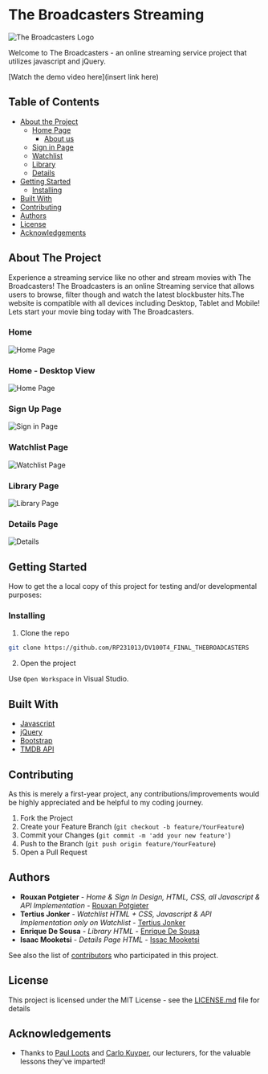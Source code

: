 # The Broadcasters Streaming 
![The Broadcasters Logo](/assets/logoExpanded.png)

Welcome to The Broadcasters - an online streaming service project that utilizes javascript and jQuery.

[Watch the demo video here](insert link here)

## Table of Contents

* [About the Project](#about-the-project)
   * [Home Page](#home)
      * [About us](#home)
   * [Sign in Page](#sign-up-page)
   * [Watchlist](#watchlist-page)
   * [Library](#library-page)
   * [Details](#details-page)
* [Getting Started](#getting-started)
  * [Installing](#installing)
* [Built With](#built-with)
* [Contributing](#contributing)
* [Authors](#authors)
* [License](#license)
* [Acknowledgements](#acknowledgements)

## About The Project

Experience a streaming service like no other and stream movies with The Broadcasters! The Broadcasters is an online Streaming service that allows users to browse, filter though and watch the latest blockbuster hits.The website is compatible with all devices including Desktop, Tablet and Mobile! Lets start your movie bing today with The Broadcasters. 
 

### Home

![Home Page](assets/Mockup3.jpg)

### Home - Desktop View

![Home Page](assets/Mockup2.jpg)

### Sign Up Page

![Sign in Page](assets/Mockup4.jpg)

### Watchlist Page

![Watchlist Page](assets/Mockup1.jpg)

### Library Page

![Library Page](assets/Mockup6.jpg)

### Details Page

![Details](assets/Mockup5.jpg)

## Getting Started

How to get the a local copy of this project for testing and/or developmental purposes:

### Installing

1. Clone the repo
```sh
git clone https://github.com/RP231013/DV100T4_FINAL_THEBROADCASTERS
```
2. Open the project

Use `Open Workspace` in Visual Studio.

## Built With

* [Javascript](https://developer.mozilla.org/en-US/docs/Web/JavaScript)
* [jQuery](https://jquery.com/)
* [Bootstrap](https://getbootstrap.com/)
* [TMDB API](https://developer.themoviedb.org/reference/intro/getting-started)

## Contributing

As this is merely a first-year project, any contributions/improvements would be highly appreciated and be helpful to my coding journey.

1. Fork the Project
2. Create your Feature Branch (`git checkout -b feature/YourFeature`)
3. Commit your Changes (`git commit -m 'add your new feature'`)
4. Push to the Branch (`git push origin feature/YourFeature`)
5. Open a Pull Request

## Authors

* **Rouxan Potgieter** - *Home & Sign In Design, HTML, CSS, all Javascript & API Implementation* - [Rouxan Potgieter](https://github.com/RP231013)
* **Tertius Jonker** - *Watchlist HTML + CSS, Javascript & API Implementation only on Watchlist* - [Tertius Jonker](https://github.com/231051TertiusJ)
* **Enrique De Sousa** - *Library HTML* - [Enrique De Sousa](https://github.com/Rico945)
* **Isaac Mooketsi** - *Details Page HTML* - [Issac Mooketsi](https://github.com/isaacmook)


See also the list of [contributors](https://github.com/RP231013/DV100T4_FINAL_THEBROADCASTERS/graphs/contributors) who participated in this project.

## License

This project is licensed under the MIT License - see the [LICENSE.md](LICENSE.md) file for details

## Acknowledgements

* Thanks to [Paul Loots](https://github.com/paulowi) and [Carlo Kuyper](https://github.com/CarloOpenWindow), our lecturers, for the valuable lessons they've imparted!